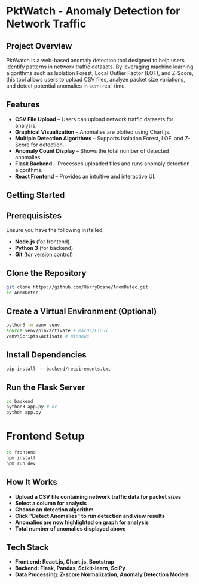 # PktWatch - Anomaly Detection for Network Traffic 

## Project Overview  
PktWatch is a web-based anomaly detection tool designed to help users identify patterns in network traffic datasets. By leveraging machine learning algorithms such as Isolation Forest, Local Outlier Factor (LOF), and Z-Score, this tool allows users to upload CSV files, analyze packet size variations, and detect potential anomalies in semi real-time. 

## Features  
-  **CSV File Upload** – Users can upload network traffic datasets for analysis.  
-  **Graphical Visualization** – Anomalies are plotted using Chart.js.  
-  **Multiple Detection Algorithms** – Supports Isolation Forest, LOF, and Z-Score for detection.  
-  **Anomaly Count Display** – Shows the total number of detected anomalies.  
-  **Flask Backend** – Processes uploaded files and runs anomaly detection algorithms.  
-  **React Frontend** – Provides an intuitive and interactive UI.

## Getting Started

## Prerequisistes
Ensure you have the following installed:
- **Node.js** (for frontend)  
- **Python 3** (for backend)  
- **Git** (for version control)

## Clone the Repository
```bash
git clone https://github.com/HarryDoane/AnomDetec.git
cd AnomDetec
```
## Create a Virtual Environment (Optional)
``` bash
python3 -m venv venv
source venv/bin/activate # macOS/Linux
venv\Scripts\activate # Windows
```
## Install Dependencies
``` bash
pip install -r backend/requirements.txt
```
## Run the Flask Server
``` bash
cd backend
python3 app.py # or
python app.py
```
# Frontend Setup
``` bash
cd frontend
npm install
npm run dev
```
## How It Works
- **Upload a CSV file containing network traffic data for packet sizes** 
- **Select a column for analysis** 
- **Choose an detection algorithm**
- **Click "Detect Anomalies" to run detection and view results**
- **Anomalies are now highlighted on graph for analysis**
- **Total number of anomalies displayed above**

## Tech Stack
- **Front end: React.js, Chart.js, Bootstrap**
- **Backend: Flask, Pandas, Scikit-learn, SciPy**
- **Data Processing: Z-score Normalization, Anomaly Detection Models**

